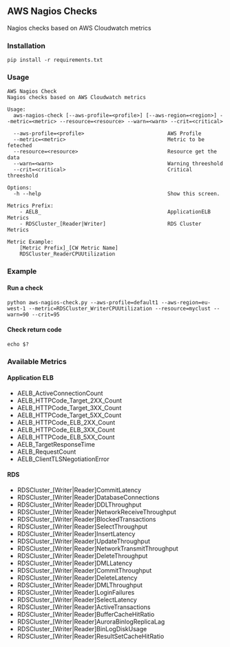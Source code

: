 ## AWS Nagios Checks

Nagios checks based on AWS Cloudwatch metrics

### Installation
`pip install -r requirements.txt`

### Usage
```
AWS Nagios Check
Nagios checks based on AWS Cloudwatch metrics

Usage:
  aws-nagios-check [--aws-profile=<profile>] [--aws-region=<region>] --metric=<metric> --resource=<resource> --warn=<warn> --crit=<critical>

  --aws-profile=<profile>                           AWS Profile
  --metric=<metric>                                 Metric to be feteched
  --resource=<resource>                             Resource get the data
  --warn=<warn>                                     Warning threeshold
  --crit=<critical>                                 Critical threeshold

Options:
  -h --help                                         Show this screen.

Metrics Prefix:
    - AELB_                                         ApplicationELB Metrics
    - RDSCluster_[Reader|Writer]                    RDS Cluster Metrics

Metric Example:
    [Metric Prefix]_[CW Metric Name]
    RDSCluster_ReaderCPUUtilization
```

### Example
#### Run a check
`python aws-nagios-check.py --aws-profile=default1 --aws-region=eu-west-1 --metric=RDSCluster_WriterCPUUtilization --resource=myclust --warn=90 --crit=95`
#### Check return code
`echo $?`

### Available Metrics
#### Application ELB
- AELB_ActiveConnectionCount
- AELB_HTTPCode_Target_2XX_Count
- AELB_HTTPCode_Target_3XX_Count
- AELB_HTTPCode_Target_5XX_Count
- AELB_HTTPCode_ELB_2XX_Count
- AELB_HTTPCode_ELB_3XX_Count
- AELB_HTTPCode_ELB_5XX_Count
- AELB_TargetResponseTime
- AELB_RequestCount
- AELB_ClientTLSNegotiationError

#### RDS
- RDSCluster_[Writer|Reader]CommitLatency
- RDSCluster_[Writer|Reader]DatabaseConnections
- RDSCluster_[Writer|Reader]DDLThroughput
- RDSCluster_[Writer|Reader]NetworkReceiveThroughput
- RDSCluster_[Writer|Reader]BlockedTransactions
- RDSCluster_[Writer|Reader]SelectThroughput
- RDSCluster_[Writer|Reader]InsertLatency
- RDSCluster_[Writer|Reader]UpdateThroughput
- RDSCluster_[Writer|Reader]NetworkTransmitThroughput
- RDSCluster_[Writer|Reader]DeleteThroughput
- RDSCluster_[Writer|Reader]DMLLatency
- RDSCluster_[Writer|Reader]CommitThroughput
- RDSCluster_[Writer|Reader]DeleteLatency
- RDSCluster_[Writer|Reader]DMLThroughput
- RDSCluster_[Writer|Reader]LoginFailures
- RDSCluster_[Writer|Reader]SelectLatency
- RDSCluster_[Writer|Reader]ActiveTransactions
- RDSCluster_[Writer|Reader]BufferCacheHitRatio
- RDSCluster_[Writer|Reader]AuroraBinlogReplicaLag
- RDSCluster_[Writer|Reader]BinLogDiskUsage
- RDSCluster_[Writer|Reader]ResultSetCacheHitRatio
